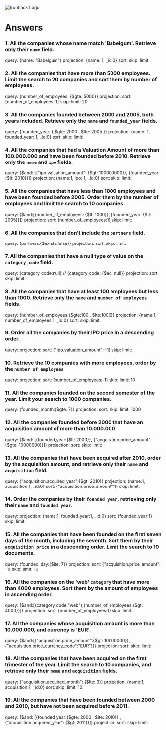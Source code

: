 ![Ironhack Logo](https://i.imgur.com/1QgrNNw.png)

# Answers

### 1. All the companies whose name match 'Babelgum'. Retrieve only their `name` field.

<!-- Your Code Goes Here -->
query: {name: "Babelgum"} 
projection: {name: 1, _id:0}
sort:
skip:
limit:

### 2. All the companies that have more than 5000 employees. Limit the search to 20 companies and sort them by **number of employees**.

<!-- Your Code Goes Here -->
query: {number_of_employees: {$gte: 5000}}
projection:
sort: {number_of_employees: 1} 
skip:
limit: 20

### 3. All the companies founded between 2000 and 2005, both years included. Retrieve only the `name` and `founded_year` fields.

<!-- Your Code Goes Here -->
query: {founded_year: { $gte: 2000 , $lte: 2005 }}
projection: {name: 1, founded_year: 1, _id:0}
sort: 
skip:
limit:

### 4. All the companies that had a Valuation Amount of more than 100.000.000 and have been founded before 2010. Retrieve only the `name` and `ipo` fields.

<!-- Your Code Goes Here -->
query: {$and: [{"ipo.valuation_amount": {$gt: 100000000}}, {founded_year: {$lt: 2010}}]}
projection: {name:1, ipo: 1, _id:0}
sort: 
skip:
limit:

### 5. All the companies that have less than 1000 employees and have been founded before 2005. Order them by the number of employees and limit the search to 10 companies.

<!-- Your Code Goes Here -->
query: {$and:[{number_of_employees: {$lt: 1000}}, {founded_year: {$lt: 2005}}]}
projection:
sort: {number_of_employees:1}
skip:
limit:

### 6. All the companies that don't include the `partners` field.

<!-- Your Code Goes Here -->
query: {partners:{$exists:false}}
projection:
sort: 
skip:
limit:

### 7. All the companies that have a null type of value on the `category_code` field.

<!-- Your Code Goes Here -->
query: {category_code:null} // {category_code: {$eq: null}}
projection:
sort: 
skip:
limit:

### 8. All the companies that have at least 100 employees but less than 1000. Retrieve only the `name` and `number of employees` fields.

<!-- Your Code Goes Here -->
query: {number_of_employees:{$gte:100 , $lte:1000}}
projection: {name:1, number_of_employees:1, _id:0}
sort: 
skip:
limit:

### 9. Order all the companies by their IPO price in a descending order.

<!-- Your Code Goes Here -->
query: 
projection:
sort: {"ipo.valuation_amount": -1}
skip:
limit:

### 10. Retrieve the 10 companies with more employees, order by the `number of employees`

<!-- Your Code Goes Here -->
query: 
projection:
sort: {number_of_employees:-1}
skip:
limit: 10

### 11. All the companies founded on the second semester of the year. Limit your search to 1000 companies.

<!-- Your Code Goes Here -->
query: {founded_month:{$gte: 7}}
projection:
sort: 
skip:
limit: 1000

### 12. All the companies founded before 2000 that have an acquisition amount of more than 10.000.000

<!-- Your Code Goes Here -->
query: {$and: [{founded_year:{$lt: 2000}}, {"acquisition.price_amount":{$gte: 10000000}}]}
projection:
sort: 
skip:
limit:

### 13. All the companies that have been acquired after 2010, order by the acquisition amount, and retrieve only their `name` and `acquisition` field.

<!-- Your Code Goes Here -->
query: {"acquisition.acquired_year":{$gt: 2010}}
projection: {name:1, acquisition:1, _id:0}
sort: {"acquisition.price_amount":1}
skip:
limit:

### 14. Order the companies by their `founded year`, retrieving only their `name` and `founded year`.

<!-- Your Code Goes Here -->
query: 
projection: {name:1, founded_year:1, _id:0}
sort: {founded_year:1}
skip:
limit:

### 15. All the companies that have been founded on the first seven days of the month, including the seventh. Sort them by their `acquisition price` in a descending order. Limit the search to 10 documents.

<!-- Your Code Goes Here -->
query: {founded_day:{$lte: 7}}
projection:
sort: {"acquisition.price_amount": -1}
skip:
limit: 10

### 16. All the companies on the 'web' `category` that have more than 4000 employees. Sort them by the amount of employees in ascending order.

<!-- Your Code Goes Here -->
query: {$and:[{category_code:"web"},{number_of_employees:{$gt: 4000}}]}
projection:
sort: {number_of_employees:1}
skip:
limit:

### 17. All the companies whose acquisition amount is more than 10.000.000, and currency is 'EUR'.

<!-- Your Code Goes Here -->
query: {$and:[{"acquisition.price_amount":{$gt: 10000000}},{"acquisition.price_currency_code":"EUR"}]}
projection:
sort: 
skip:
limit:

### 18. All the companies that have been acquired on the first trimester of the year. Limit the search to 10 companies, and retrieve only their `name` and `acquisition` fields.

<!-- Your Code Goes Here -->
query: {"acquisition.acquired_month": {$lte: 3}}
projection: {name:1, acquisition:1, _id:0}
sort: 
skip:
limit: 10

### 19. All the companies that have been founded between 2000 and 2010, but have not been acquired before 2011.

<!-- Your Code Goes Here -->
query: {$and: [{founded_year:{$gte: 2000 , $lte: 2010}} , {"acquisition.acquired_year": {$gt: 2011}}]}
projection:
sort: 
skip:
limit: